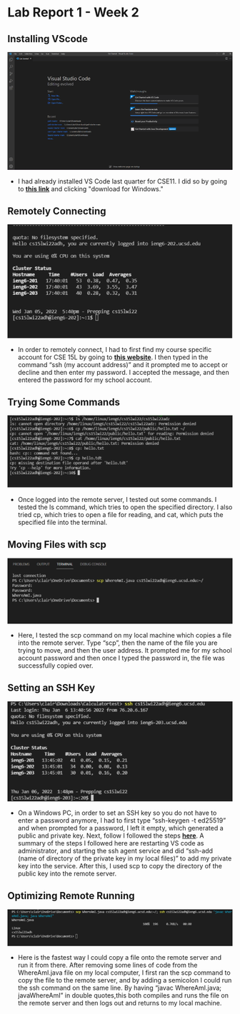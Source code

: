 
# Lab Report 1 - Week 2

## Installing VScode

![Image](labreport1picture1.PNG)
* I had already installed VS Code last quarter for CSE11. I did so by going to **[this link](https://code.visualstudio.com/)** and clicking "download for Windows."

## Remotely Connecting

![Image](labreport1pic2.PNG)
* In order to remotely connect, I had to first find my course specific account for CSE 15L by going to **[this website](https://sdacs.ucsd.edu/~icc/index.php)**. I then typed in the command “ssh (my account address)” and it prompted me to accept or decline and then enter my password. I accepted the message, and then entered the password for my school account.

## Trying Some Commands

![Image](labreport1pic3.PNG)
* Once logged into the remote server, I tested out some commands. I tested the ls command, which tries to open the specified directory. I also tried cp, which tries to open a file for reading, and cat, which puts the specified file into the terminal.<br>

## Moving Files with scp

![Image](labreport1pic4.PNG)
* Here, I tested the scp command on my local machine which copies a file into the remote server. Type “scp”, then the name of the file you are trying to move, and then the user address. It prompted me for my school account password and then once I typed the password in, the file was successfully copied over.<br>

## Setting an SSH Key

![Image](labreport1pic5.PNG)
* On a Windows PC, in order to set an SSH key so you do not have to enter a password anymore, I had to first type “ssh-keygen -t ed25519” and when prompted for a password, I left it empty, which generated a public and private key. Next, follow I followed the steps **[here](https://docs.microsoft.com/en-us/windows-server/administration/openssh/openssh_keymanagement#user-key-generation)**. A summary of the steps I followed here are restarting VS code as administrator, and starting the ssh agent service and did “ssh-add (name of directory of the private key in my local files)” to add my private key into the service. After this, I used scp to copy the directory of the public key into the remote server.<br>

## Optimizing Remote Running

![Image](labreport1pic6.PNG)
* Here is the fastest way I could copy a file onto the remote server and run it from there. After removing some lines of code from the WhereAmI.java file on my local computer, I first ran the scp command to copy the file to the remote server, and by adding a semicolon I could run the ssh command on the same line. By having “javac WhereAmI.java; javaWhereAmI” in double quotes,this both compiles and runs the file on the remote server and then logs out and returns to my local machine.<br>

